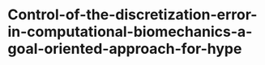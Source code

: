 # Control-of-the-discretization-error-in-computational-biomechanics-a-goal-oriented-approach-for-hype